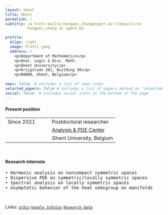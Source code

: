 ```yaml
---
layout: about
title: About
permalink: /
subtitle: <a href='mailto:hongwei.zhang@ugent.be'>[email]</a>
          hongwei.zhang at ugent.be

profile:
  align: right
  image: Profil.jpeg
  address: >
    <p>Department of Mathematics</p>
    <p>Anal. Logic & Disc. Math. 
    <p>Ghent University</p>
    <p>Krijgslaan 281, Building S8</p>
    <p>B9000, Ghent, Belgium</p>
    
news: false  # includes a list of news items
selected_papers: false # includes a list of papers marked as "selected={true}"
social: false  # includes social icons at the bottom of the page
---
```


#### Present position
<table border="0">
 <tr>
    <td> Since 2021</td>
    <td> &nbsp;&nbsp;&nbsp;&nbsp;&nbsp;</td>
    <td> Postdoctoral researcher</td>
 </tr>
 <tr>
    <td> </td>
    <td> &nbsp;&nbsp;&nbsp;&nbsp;&nbsp;</td>
    <td><a href='https://analysis-pde.org/'>Analysis & PDE Center</a></td>
 </tr>
 <tr>
    <td> </td>
           <td> &nbsp;&nbsp;&nbsp;&nbsp;&nbsp;</td>
    <td>Ghent University, Belgium</td>  
 </tr>
</table>

<br>

#### Research interests
<pre>
• Harmonic analysis on noncompact symmetric spaces
• Dispersive PDE on symmetric/locally symmetric spaces 
• Spectral analysis on locally symmetric spaces
• Asymptotic behavior of the heat semigroup on manifolds
</pre>

<br>  

Links:
          [`arXiv`](https://arxiv.org/a/zhang_h_11.html) 
          [`Google Scholar`](https://scholar.google.com/citations?user=5ZPwfYcAAAAJ&hl)
          [`Research Gate`](https://www.researchgate.net/profile/Hong-Wei-Zhang-4)
